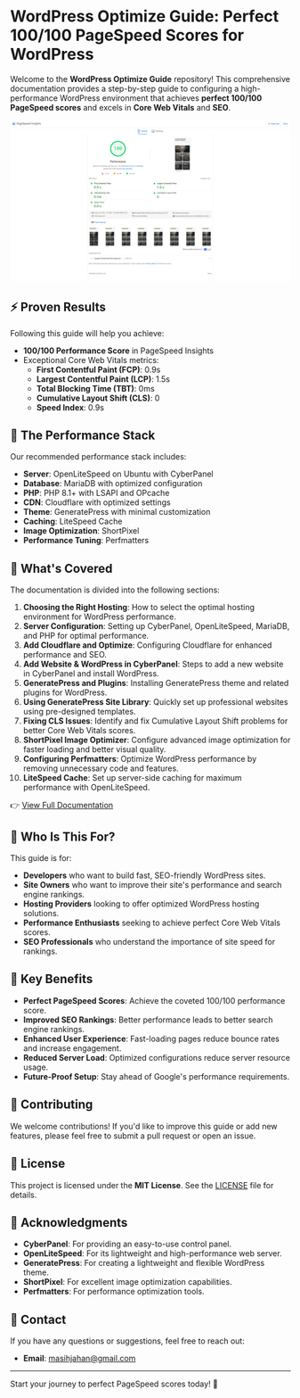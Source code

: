 # WordPress Optimize Guide: Perfect 100/100 PageSpeed Scores for WordPress

Welcome to the **WordPress Optimize Guide** repository! This comprehensive documentation provides a step-by-step guide to configuring a high-performance WordPress environment that achieves **perfect 100/100 PageSpeed scores** and excels in **Core Web Vitals** and **SEO**. 

![PageSpeed Insights Perfect Score](static/img/pagespeed-perfect-score-kg841kyt.webp)

## ⚡ Proven Results

Following this guide will help you achieve:

- **100/100 Performance Score** in PageSpeed Insights
- Exceptional Core Web Vitals metrics:
  - **First Contentful Paint (FCP)**: 0.9s
  - **Largest Contentful Paint (LCP)**: 1.5s
  - **Total Blocking Time (TBT)**: 0ms
  - **Cumulative Layout Shift (CLS)**: 0
  - **Speed Index**: 0.9s

## 🚀 The Performance Stack

Our recommended performance stack includes:

- **Server**: OpenLiteSpeed on Ubuntu with CyberPanel
- **Database**: MariaDB with optimized configuration
- **PHP**: PHP 8.1+ with LSAPI and OPcache
- **CDN**: Cloudflare with optimized settings
- **Theme**: GeneratePress with minimal customization
- **Caching**: LiteSpeed Cache
- **Image Optimization**: ShortPixel
- **Performance Tuning**: Perfmatters

## 📖 What's Covered

The documentation is divided into the following sections:

1. **Choosing the Right Hosting**: How to select the optimal hosting environment for WordPress performance.
2. **Server Configuration**: Setting up CyberPanel, OpenLiteSpeed, MariaDB, and PHP for optimal performance.
3. **Add Cloudflare and Optimize**: Configuring Cloudflare for enhanced performance and SEO.
4. **Add Website & WordPress in CyberPanel**: Steps to add a new website in CyberPanel and install WordPress.
5. **GeneratePress and Plugins**: Installing GeneratePress theme and related plugins for WordPress.
6. **Using GeneratePress Site Library**: Quickly set up professional websites using pre-designed templates.
7. **Fixing CLS Issues**: Identify and fix Cumulative Layout Shift problems for better Core Web Vitals scores.
8. **ShortPixel Image Optimizer**: Configure advanced image optimization for faster loading and better visual quality.
9. **Configuring Perfmatters**: Optimize WordPress performance by removing unnecessary code and features.
10. **LiteSpeed Cache**: Set up server-side caching for maximum performance with OpenLiteSpeed.

👉 [View Full Documentation](https://wp-optimize.github.io/)

## 🎯 Who Is This For?

This guide is for:

- **Developers** who want to build fast, SEO-friendly WordPress sites.
- **Site Owners** who want to improve their site's performance and search engine rankings.
- **Hosting Providers** looking to offer optimized WordPress hosting solutions.
- **Performance Enthusiasts** seeking to achieve perfect Core Web Vitals scores.
- **SEO Professionals** who understand the importance of site speed for rankings.

## 🔑 Key Benefits

- **Perfect PageSpeed Scores**: Achieve the coveted 100/100 performance score.
- **Improved SEO Rankings**: Better performance leads to better search engine rankings.
- **Enhanced User Experience**: Fast-loading pages reduce bounce rates and increase engagement.
- **Reduced Server Load**: Optimized configurations reduce server resource usage.
- **Future-Proof Setup**: Stay ahead of Google's performance requirements.

## 🤝 Contributing

We welcome contributions! If you'd like to improve this guide or add new features, please feel free to submit a pull request or open an issue.

## 📜 License

This project is licensed under the **MIT License**. See the [LICENSE](LICENSE) file for details.

## 🙏 Acknowledgments

- **CyberPanel**: For providing an easy-to-use control panel.
- **OpenLiteSpeed**: For its lightweight and high-performance web server.
- **GeneratePress**: For creating a lightweight and flexible WordPress theme.
- **ShortPixel**: For excellent image optimization capabilities.
- **Perfmatters**: For performance optimization tools.

## 📧 Contact

If you have any questions or suggestions, feel free to reach out:

- **Email**: masihjahan@gmail.com

---

Start your journey to perfect PageSpeed scores today! 🚀
